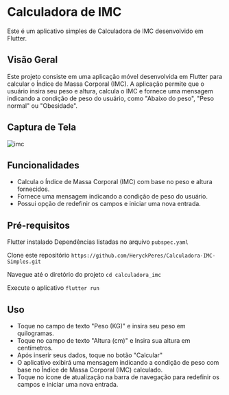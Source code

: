 # Calculadora de IMC

Este é um aplicativo simples de Calculadora de IMC desenvolvido em Flutter.

## Visão Geral

Este projeto consiste em uma aplicação móvel desenvolvida em Flutter para calcular o Índice de Massa Corporal (IMC). A aplicação permite que o usuário insira seu peso e altura, calcula o IMC e fornece uma mensagem indicando a condição de peso do usuário, como "Abaixo do peso", "Peso normal" ou "Obesidade".

## Captura de Tela


![imc](https://github.com/HeryckPeres/Calculadora-IMC-Simples/assets/54678836/5cf249d8-7d3e-4284-8d8b-38adf8fe07be)


## Funcionalidades

- Calcula o Índice de Massa Corporal (IMC) com base no peso e altura fornecidos.
- Fornece uma mensagem indicando a condição de peso do usuário.
- Possui opção de redefinir os campos e iniciar uma nova entrada.

## Pré-requisitos

Flutter instalado
Dependências listadas no arquivo `pubspec.yaml`

Clone este repositório
`https://github.com/HeryckPeres/Calculadora-IMC-Simples.git`

Navegue até o diretório do projeto
`cd calculadora_imc`

Execute o aplicativo
`flutter run`

## Uso

- Toque no campo de texto "Peso (KG)" e insira seu peso em quilogramas.
- Toque no campo de texto "Altura (cm)" e Insira sua altura em centímetros.
- Após inserir seus dados, toque no botão "Calcular"
- O aplicativo exibirá uma mensagem indicando a condição de peso com base no Índice de Massa Corporal (IMC) calculado.
- Toque no ícone de atualização na barra de navegação para redefinir os campos e iniciar uma nova entrada.








